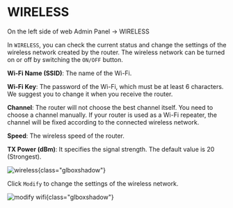 # WIRELESS

On the left side of web Admin Panel -> WIRELESS

In `WIRELESS`, you can check the current status and change the settings of the wireless network created by the router. The wireless network can be turned on or off by switching the `ON/OFF` button.

**Wi-Fi Name (SSID)**: The name of the Wi-Fi.

**Wi-Fi Key**: The password of the Wi-Fi, which must be at least 6 characters. We suggest you to change it when you receive the router.

**Channel**: The router will not choose the best channel itself. You need to choose a channel manually. If your router is used as a Wi-Fi repeater, the channel will be fixed according to the connected wireless network.

**Speed**: The wireless speed of the router.

**TX Power (dBm)**: It specifies the signal strength. The default value is 20 (Strongest).

![wireless](https://static.gl-inet.com/docs/en/3/setup/vixmini/wireless/status.jpg){class="glboxshadow"}

Click `Modify` to change the settings of the wireless network.

![modify wifi](https://static.gl-inet.com/docs/en/3/setup/vixmini/wireless/setting.jpg){class="glboxshadow"}
